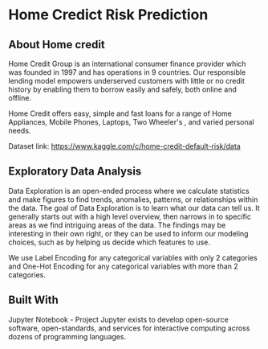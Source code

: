 # Home Credict Risk Prediction

## About Home credit 

Home Credit Group is an international consumer finance provider which was founded in 1997 and has operations in 9 countries. Our responsible lending model empowers underserved customers with little or no credit history by enabling them to borrow easily and safely, both online and offline. 

Home Credit offers easy, simple and fast loans for a range of Home Appliances, Mobile Phones, Laptops, Two Wheeler's , and varied personal needs. 

Dataset link: https://www.kaggle.com/c/home-credit-default-risk/data

## Exploratory Data Analysis

Data Exploration is an open-ended process where we calculate statistics and make figures to find trends, anomalies, patterns, or relationships within the data. The goal of Data Exploration is to learn what our data can tell us. It generally starts out with a high level overview, then narrows in to specific areas as we find intriguing areas of the data. The findings may be interesting in their own right, or they can be used to inform our modeling choices, such as by helping us decide which features to use.

We use Label Encoding for any categorical variables with only 2 categories and One-Hot Encoding for any categorical variables with more than 2 categories.

## Built With

Jupyter Notebook - Project Jupyter exists to develop open-source software, open-standards, and services for interactive computing across dozens of programming languages.
